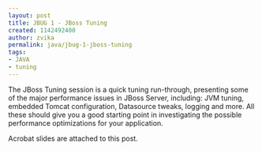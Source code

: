 ```yaml
---
layout: post
title: JBUG 1 - JBoss Tuning
created: 1142492400
author: zvika
permalink: java/jbug-1-jboss-tuning
tags:
- JAVA
- tuning
---
```

<p>The JBoss Tuning session is a quick tuning run-through, presenting some of the major performance issues in JBoss Server, including: JVM tuning, embedded Tomcat configuration, Datasource tweaks, logging and more. All these should give you a good starting point in investigating the possible performance optimizations for your application.</p>
<p>Acrobat slides are attached to this post.</p>

